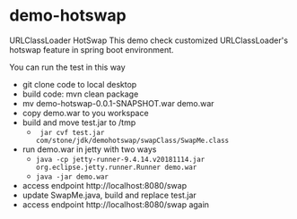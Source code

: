 # demo-hotswap
URLClassLoader HotSwap
This demo check customized URLClassLoader's hotswap feature in spring boot environment.

You can run the test in this way
- git clone code to local desktop
- build code: mvn clean package
- mv demo-hotswap-0.0.1-SNAPSHOT.war demo.war 
- copy demo.war to you workspace
- build and move test.jar to /tmp
  - ` jar cvf test.jar com/stone/jdk/demohotswap/swapClass/SwapMe.class`
- run demo.war in jetty with two ways
  - `java -cp jetty-runner-9.4.14.v20181114.jar org.eclipse.jetty.runner.Runner demo.war`
  - `java -jar demo.war`
- access endpoint http://localhost:8080/swap
- update SwapMe.java, build and replace test.jar
- access endpoint http://localhost:8080/swap again
